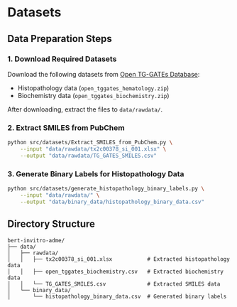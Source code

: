# Datasets

## Data Preparation Steps

### 1. Download Required Datasets
Download the following datasets from [Open TG-GATEs Database](https://dbarchive.biosciencedbc.jp/en/open-tggates/download.html):
- Histopathology data (`open_tggates_hematology.zip`)
- Biochemistry data (`open_tggates_biochemistry.zip`)

After downloading, extract the files to `data/rawdata/`.

### 2. Extract SMILES from PubChem
```bash
python src/datasets/Extract_SMILES_from_PubChem.py \
    --input "data/rawdata/tx2c00378_si_001.xlsx" \
    --output "data/rawdata/TG_GATES_SMILES.csv"
```

### 3. Generate Binary Labels for Histopathology Data
```bash
python src/datasets/generate_histopathology_binary_labels.py \
    --input "data/rawdata/" \
    --output "data/binary_data/histopathology_binary_data.csv"
```

## Directory Structure
```
bert-invitro-adme/
├── data/
│   ├── rawdata/
│   │   ├── tx2c00378_si_001.xlsx           # Extracted histopathology data
│   │   ├── open_tggates_biochemistry.csv   # Extracted biochemistry data
│   │   └── TG_GATES_SMILES.csv             # Extracted SMILES data
│   └── binary_data/
│       └── histopathology_binary_data.csv  # Generated binary labels
```
